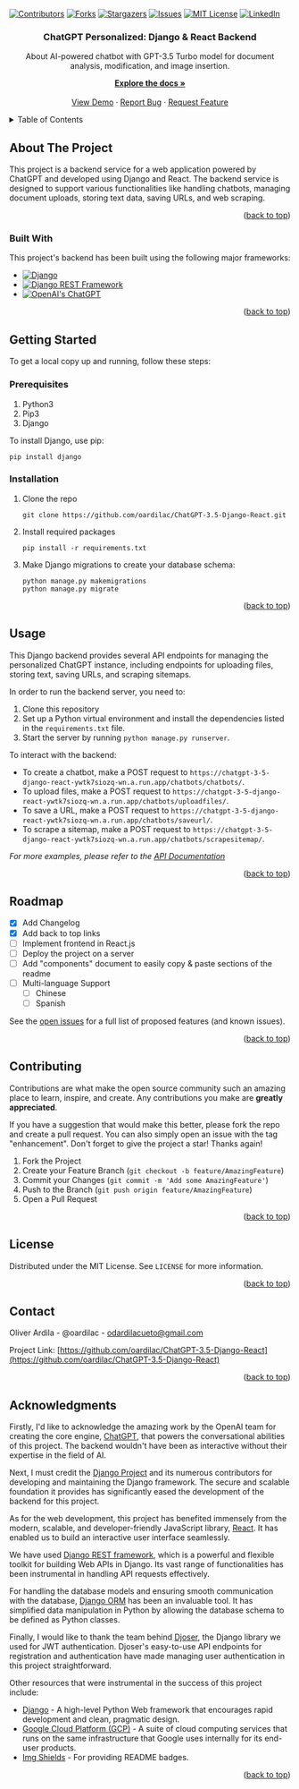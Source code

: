 <a name="readme-top"></a>
[![Contributors](https://shields.io/badge/Contributors-1-green)](https://github.com/oardilac/ChatGPT-3.5-Django-React/graphs/contributors)
[![Forks](https://img.shields.io/github/forks/oardilac/ChatGPT-3.5-Django-React)](https://github.com/oardilac/ChatGPT-3.5-Django-React/network/members)
[![Stargazers](https://img.shields.io/github/stars/oardilac/ChatGPT-3.5-Django-React)](https://github.com/oardilac/ChatGPT-3.5-Django-React/stargazers)
[![Issues](https://img.shields.io/github/issues/oardilac/ChatGPT-3.5-Django-React)](https://github.com/oardilac/ChatGPT-3.5-Django-React/issues)
[![MIT License](https://img.shields.io/github/license/oardilac/ChatGPT-3.5-Django-React)](https://github.com/oardilac/ChatGPT-3.5-Django-React/blob/main/LICENSE)
[![LinkedIn](https://img.shields.io/badge/-LinkedIn-black.svg?style=flat-square&logo=linkedin&colorB=555)](https://www.linkedin.com/in/oardilac/)
<br />
<div align="center">
    <h3 align="center">ChatGPT Personalized: Django & React Backend</h3>

   <p align="center">
   About
AI-powered chatbot with GPT-3.5 Turbo model for document analysis, modification, and image insertion.
    <br />

  <p align="center">
    <a href="https://github.com/oardilac/ChatGPT-3.5-Django-React/"><strong>Explore the docs »</strong></a>
    <br />
    <br />
    <a href="https://github.com/oardilac/ChatGPT-3.5-Django-React/">View Demo</a>
    ·
    <a href="https://github.com/oardilac/ChatGPT-3.5-Django-React/issues">Report Bug</a>
    ·
    <a href="https://github.com/oardilac/ChatGPT-3.5-Django-React/issues">Request Feature</a>
  </p>
</div>


<!-- TABLE OF CONTENTS -->
<details>
  <summary>Table of Contents</summary>
  <ol>
    <li>
      <a href="#about-the-project">About The Project</a>
      <ul>
        <li><a href="#built-with">Built With</a></li>
      </ul>
    </li>
    <li>
      <a href="#getting-started">Getting Started</a>
      <ul>
        <li><a href="#prerequisites">Prerequisites</a></li>
        <li><a href="#installation">Installation</a></li>
      </ul>
    </li>
    <li><a href="#usage">Usage</a></li>
    <li><a href="#roadmap">Roadmap</a></li>
    <li><a href="#contributing">Contributing</a></li>
    <li><a href="#license">License</a></li>
    <li><a href="#contact">Contact</a></li>
    <li><a href="#acknowledgments">Acknowledgments</a></li>
  </ol>
</details>

<!-- ABOUT THE PROJECT -->
## About The Project

This project is a backend service for a web application powered by ChatGPT and developed using Django and React. The backend service is designed to support various functionalities like handling chatbots, managing document uploads, storing text data, saving URLs, and web scraping.

<p align="right">(<a href="#readme-top">back to top</a>)</p>

### Built With

This project's backend has been built using the following major frameworks:

* [![Django](https://img.shields.io/badge/Django-092E20?style=for-the-badge&logo=django&logoColor=white)](https://www.djangoproject.com/)
* [![Django REST Framework](https://img.shields.io/badge/Django%20REST%20Framework-BA68C8?style=for-the-badge&logo=django&logoColor=white)](https://www.django-rest-framework.org/)
* [![OpenAI's ChatGPT](https://img.shields.io/badge/OpenAI%20ChatGPT-000000?style=for-the-badge&logo=openai&logoColor=white)](https://openai.com/)


<p align="right">(<a href="#readme-top">back to top</a>)</p>

<!-- GETTING STARTED -->
## Getting Started

To get a local copy up and running, follow these steps:

### Prerequisites

1. Python3
2. Pip3
3. Django

To install Django, use pip:
```
pip install django
```
### Installation

1. Clone the repo

    ```
    git clone https://github.com/oardilac/ChatGPT-3.5-Django-React.git
    ```

2. Install required packages

    ```
    pip install -r requirements.txt
    ```

3. Make Django migrations to create your database schema:
    ```
    python manage.py makemigrations
    python manage.py migrate
    ```

<p align="right">(<a href="#readme-top">back to top</a>)</p>

<!-- USAGE EXAMPLES -->
## Usage

This Django backend provides several API endpoints for managing the personalized ChatGPT instance, including endpoints for uploading files, storing text, saving URLs, and scraping sitemaps.

In order to run the backend server, you need to:

1. Clone this repository
2. Set up a Python virtual environment and install the dependencies listed in the `requirements.txt` file.
3. Start the server by running `python manage.py runserver`.

To interact with the backend:

- To create a chatbot, make a POST request to `https://chatgpt-3-5-django-react-ywtk7siozq-wn.a.run.app/chatbots/chatbots/`.
- To upload files, make a POST request to `https://chatgpt-3-5-django-react-ywtk7siozq-wn.a.run.app/chatbots/uploadfiles/`.
- To save a URL, make a POST request to `https://chatgpt-3-5-django-react-ywtk7siozq-wn.a.run.app/chatbots/saveurl/`.
- To scrape a sitemap, make a POST request to `https://chatgpt-3-5-django-react-ywtk7siozq-wn.a.run.app/chatbots/scrapesitemap/`.

_For more examples, please refer to the [API Documentation](https://chatgpt-3-5-django-react-ywtk7siozq-wn.a.run.app/redoc/)_

<p align="right">(<a href="#readme-top">back to top</a>)</p>


<!-- ROADMAP -->
## Roadmap

- [x] Add Changelog
- [x] Add back to top links
- [ ] Implement frontend in React.js
- [ ] Deploy the project on a server
- [ ] Add "components" document to easily copy & paste sections of the readme
- [ ] Multi-language Support
    - [ ] Chinese
    - [ ] Spanish

See the [open issues](https://github.com/oardilac/ChatGPT-3.5-Django-React/issues) for a full list of proposed features (and known issues).

<p align="right">(<a href="#readme-top">back to top</a>)</p>


<!-- CONTRIBUTING -->
## Contributing

Contributions are what make the open source community such an amazing place to learn, inspire, and create. Any contributions you make are **greatly appreciated**.

If you have a suggestion that would make this better, please fork the repo and create a pull request. You can also simply open an issue with the tag "enhancement".
Don't forget to give the project a star! Thanks again!

1. Fork the Project
2. Create your Feature Branch (`git checkout -b feature/AmazingFeature`)
3. Commit your Changes (`git commit -m 'Add some AmazingFeature'`)
4. Push to the Branch (`git push origin feature/AmazingFeature`)
5. Open a Pull Request

<p align="right">(<a href="#readme-top">back to top</a>)</p>

<!-- LICENSE -->
## License
Distributed under the MIT License. See `LICENSE` for more information.

<p align="right">(<a href="#readme-top">back to top</a>)</p>


<!-- CONTACT -->
## Contact

Oliver Ardila - @oardilac - odardilacueto@gmail.com

Project Link: [https://github.com/oardilac/ChatGPT-3.5-Django-React](https://github.com/oardilac/ChatGPT-3.5-Django-React)

<p align="right">(<a href="#readme-top">back to top</a>)</p>

<!-- ACKNOWLEDGMENTS -->
## Acknowledgments

Firstly, I'd like to acknowledge the amazing work by the OpenAI team for creating the core engine, [ChatGPT](https://github.com/openai/gpt-3), that powers the conversational abilities of this project. The backend wouldn't have been as interactive without their expertise in the field of AI.

Next, I must credit the [Django Project](https://www.djangoproject.com/) and its numerous contributors for developing and maintaining the Django framework. The secure and scalable foundation it provides has significantly eased the development of the backend for this project.

As for the web development, this project has benefited immensely from the modern, scalable, and developer-friendly JavaScript library, [React](https://react.dev/). It has enabled us to build an interactive user interface seamlessly.

We have used [Django REST framework](https://www.django-rest-framework.org/), which is a powerful and flexible toolkit for building Web APIs in Django. Its vast range of functionalities has been instrumental in handling API requests effectively.

For handling the database models and ensuring smooth communication with the database, [Django ORM](https://docs.djangoproject.com/en/3.2/topics/db/models/) has been an invaluable tool. It has simplified data manipulation in Python by allowing the database schema to be defined as Python classes.

Finally, I would like to thank the team behind [Djoser](https://djoser.readthedocs.io/en/latest/), the Django library we used for JWT authentication. Djoser's easy-to-use API endpoints for registration and authentication have made managing user authentication in this project straightforward.

Other resources that were instrumental in the success of this project include:

* [Django](https://www.djangoproject.com/) - A high-level Python Web framework that encourages rapid development and clean, pragmatic design.
* [Google Cloud Platform (GCP)](https://cloud.google.com/) - A suite of cloud computing services that runs on the same infrastructure that Google uses internally for its end-user products.
* [Img Shields](https://shields.io/) - For providing README badges.


<p align="right">(<a href="#readme-top">back to top</a>)</p>